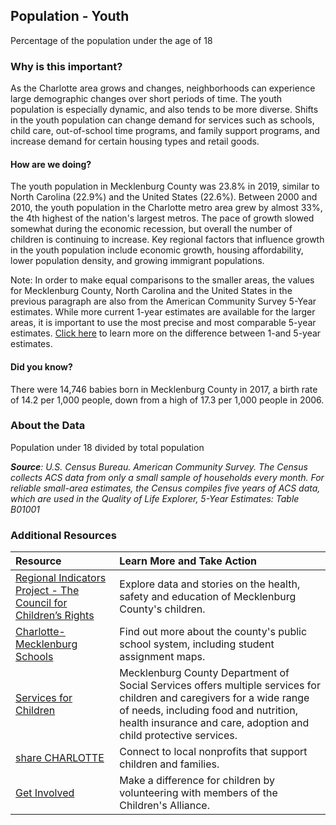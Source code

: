 ## Population - Youth
Percentage of the population under the age of 18

### Why is this important?
As the Charlotte area grows and changes, neighborhoods can experience large demographic changes over short periods of time. The youth population is especially dynamic, and also tends to be more diverse. Shifts in the youth population can change demand for services such as schools, child care, out-of-school time programs, and family support programs, and increase demand for certain housing types and retail goods.

#### How are we doing?
The youth population in Mecklenburg County was 23.8% in 2019, similar to North Carolina (22.9%) and the United States (22.6%). Between 2000 and 2010, the youth population in the Charlotte metro area grew by almost 33%, the 4th highest of the nation's largest metros. The pace of growth slowed somewhat during the economic recession, but overall the number of children is continuing to increase. Key regional factors that influence growth in the youth population include economic growth, housing affordability, lower population density, and growing immigrant populations.

Note: In order to make equal comparisons to the smaller areas, the values for Mecklenburg County, North Carolina and the United States in the previous paragraph are also from the American Community Survey 5-Year estimates. While more current 1-year estimates are available for the larger areas, it is important to use the most precise and most comparable 5-year estimates. [Click here]( http://www.census.gov/programs-surveys/acs/guidance/estimates.html/) to learn more on the difference between 1-and 5-year estimates.

#### Did you know?
There were 14,746 babies born in Mecklenburg County in 2017, a birth rate of 14.2 per 1,000 people, down from a high of 17.3 per 1,000 people in 2006.

### About the Data
Population under 18 divided by total population

_**Source**: U.S. Census Bureau. American Community Survey. The Census collects ACS data from only a small sample of households every month. For reliable small-area estimates, the Census compiles five years of ACS data, which are used in the Quality of Life Explorer, 5-Year Estimates: Table B01001_

### Additional Resources
|Resource | Learn More and Take Action | 
|:--- | :--- |
|[Regional Indicators Project - The Council for Children’s Rights](http://ui.uncc.edu/data/partner/cfcr/about) | Explore data and stories on the health, safety and education of Mecklenburg County's children.
|[Charlotte-Mecklenburg Schools](http://www.cms.k12.nc.us/Pages/default.aspx)| Find out more about the county's public school system, including student assignment maps.
|[Services for Children](https://www.mecknc.gov/dss/children/pages/default.aspx)| Mecklenburg County Department of Social Services offers multiple services for children and caregivers for a wide range of needs, including food and nutrition, health insurance and care, adoption and child protective services. 
|[share CHARLOTTE](http://sharecharlotte.com/) | Connect to local nonprofits that support children and families.
|[Get Involved](http://www.thechildrensalliance.org/community/volunteer.html) | Make a difference for children by volunteering with members of the Children's Alliance.